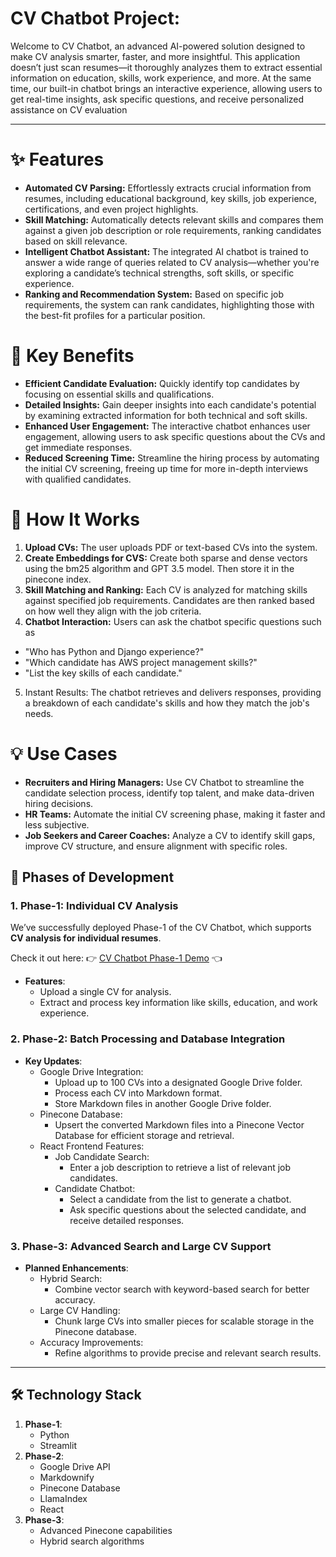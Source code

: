 # CV Chatbot Project: 

Welcome to CV Chatbot, an advanced AI-powered solution designed to make CV analysis smarter, faster, and more insightful. This application doesn’t just scan resumes—it thoroughly analyzes them to extract essential information on education, skills, work experience, and more. At the same time, our built-in chatbot brings an interactive experience, allowing users to get real-time insights, ask specific questions, and receive personalized assistance on CV evaluation

---
# ✨ Features
+ **Automated CV Parsing:** Effortlessly extracts crucial information from resumes, including educational background, key skills, job experience, certifications, and even project highlights.
+ **Skill Matching:** Automatically detects relevant skills and compares them against a given job description or role requirements, ranking candidates based on skill relevance.
+ **Intelligent Chatbot Assistant:** The integrated AI chatbot is trained to answer a wide range of queries related to CV analysis—whether you're exploring a candidate’s technical strengths, soft skills, or specific experience.
+ **Ranking and Recommendation System:** Based on specific job requirements, the system can rank candidates, highlighting those with the best-fit profiles for a particular position.

# 🎯 Key Benefits
+ **Efficient Candidate Evaluation:** Quickly identify top candidates by focusing on essential skills and qualifications.
+ **Detailed Insights:** Gain deeper insights into each candidate's potential by examining extracted information for both technical and soft skills.
+ **Enhanced User Engagement:** The interactive chatbot enhances user engagement, allowing users to ask specific questions about the CVs and get immediate responses.
+ **Reduced Screening Time:** Streamline the hiring process by automating the initial CV screening, freeing up time for more in-depth interviews with qualified candidates.

# 🚀 How It Works
1. **Upload CVs:** The user uploads PDF or text-based CVs into the system.
2. **Create Embeddings for CVS:** Create both sparse and dense vectors using the bm25 algorithm and GPT 3.5 model. Then store it in the pinecone index.
3. **Skill Matching and Ranking:** Each CV is analyzed for matching skills against specified job requirements. Candidates are then ranked based on how well they align with the job criteria.
4. **Chatbot Interaction:** Users can ask the chatbot specific questions such as
  + "Who has Python and Django experience?"
  + "Which candidate has AWS project management skills?"
  + "List the key skills of each candidate."
5. Instant Results: The chatbot retrieves and delivers responses, providing a breakdown of each candidate's skills and how they match the job's needs.

# 💡 Use Cases
+ **Recruiters and Hiring Managers:** Use CV Chatbot to streamline the candidate selection process, identify top talent, and make data-driven hiring decisions.
+ **HR Teams:** Automate the initial CV screening phase, making it faster and less subjective.
+ **Job Seekers and Career Coaches:** Analyze a CV to identify skill gaps, improve CV structure, and ensure alignment with specific roles.




## 🚀 Phases of Development

### 1. Phase-1: Individual CV Analysis

We’ve successfully deployed Phase-1 of the CV Chatbot, which supports **CV analysis for individual resumes**.

Check it out here:
👉 [CV Chatbot Phase-1 Demo](https://cv-chatbot-analyzer.streamlit.app/) 👈

   - **Features**:
     - Upload a single CV for analysis.
     - Extract and process key information like skills, education, and work experience.

### 2. Phase-2: Batch Processing and Database Integration
   - **Key Updates**:
     - Google Drive Integration:
       - Upload up to 100 CVs into a designated Google Drive folder.
       - Process each CV into Markdown format.
       - Store Markdown files in another Google Drive folder.
     - Pinecone Database:
       - Upsert the converted Markdown files into a Pinecone Vector Database for efficient storage and retrieval.
     - React Frontend Features:
       - Job Candidate Search:
          - Enter a job description to retrieve a list of relevant job candidates.
       - Candidate Chatbot:
          - Select a candidate from the list to generate a chatbot.
          - Ask specific questions about the selected candidate, and receive detailed responses.
            
### 3. Phase-3: Advanced Search and Large CV Support
   - **Planned Enhancements**:
     - Hybrid Search:
       - Combine vector search with keyword-based search for better accuracy.
     - Large CV Handling:
       - Chunk large CVs into smaller pieces for scalable storage in the Pinecone database.
     - Accuracy Improvements:
       - Refine algorithms to provide precise and relevant search results.

---

## 🛠️ Technology Stack
1. **Phase-1**:
   - Python
   - Streamlit
2. **Phase-2**:
   - Google Drive API
   - Markdownify
   - Pinecone Database
   - LlamaIndex
   - React
3. **Phase-3**:
   - Advanced Pinecone capabilities
   - Hybrid search algorithms
